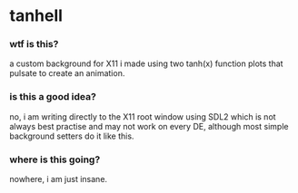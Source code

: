 # tanhell

### wtf is this?
a custom background for X11 i made using two tanh(x) function plots that pulsate to create an animation.

### is this a good idea?
no, i am writing directly to the X11 root window using SDL2 which is not always best practise and may not work on every DE, although most simple background setters do it like this.

### where is this going?
nowhere, i am just insane.
